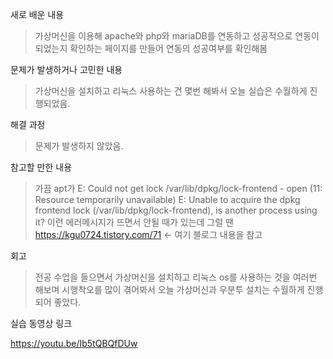 새로 배운 내용
> 가상머신을 이용해 apache와 php와 mariaDB를 연동하고 성공적으로 연동이 되었는지 확인하는 페이지를 만들어 연동의 성공여부를 확인해봄

문제가 발생하거나 고민한 내용
> 가상머신을 설치하고 리눅스 사용하는 건 몇번 해봐서 오늘 실습은 수월하게 진행되었음.

해결 과정
> 문제가 발생하지 않았음.

참고할 만한 내용
> 가끔 apt가 E: Could not get lock /var/lib/dpkg/lock-frontend - open (11: Resource temporarily unavailable)
E: Unable to acquire the dpkg frontend lock (/var/lib/dpkg/lock-frontend), is another process using it?
이런 에러메시지가 뜨면서 안될 때가 있는데 그럴 땐 
https://kgu0724.tistory.com/71 <- 여기 블로그 내용을 참고

회고
> 전공 수업을 들으면서 가상머신을 설치하고 리눅스 os를 사용하는 것을 여러번 해보며 시행착오를 많이 겪어봐서 오늘 가상머신과 우분투 설치는 수월하게 진행되어 좋았다.

실습 동영상 링크

https://youtu.be/Ib5tQBQfDUw